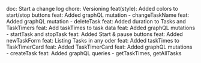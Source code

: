 doc: Start a change log
chore: Versioning
feat(style): Added colors to start/stop buttons
feat: Added graphQL mutation - changeTaskName
feat: Added graphQL mutation - deleteTask
feat: Added duration to Tasks and TaskTimers
feat: Add taskTimes to task data
feat: Added graphQL mutations - startTask and stopTask
feat: Added Start & pause buttons
feat: Added newTaskForm
feat: Listing Tasks in any oder
feat: Added taskTimes to TaskTimerCard
feat: Added TaskTimerCard
feat: Added graphQL mutations - createTask
feat: Added graphQL queries - getTaskTimes, getAllTasks
